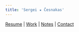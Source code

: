 ```yaml
---
title: 'Sergei ★ Česnakas'
---
```

[Resume](/resume)
|
[Work](/work)
|
[Notes](/notes)
|
[Contact](/contact)
